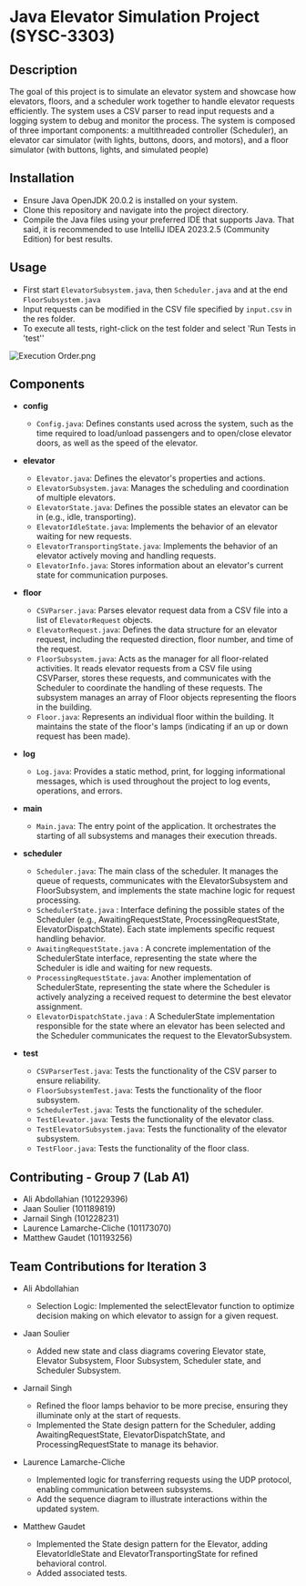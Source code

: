 # Java Elevator Simulation Project (SYSC-3303)

## Description
The goal of this project is to simulate an elevator system and showcase how elevators, floors, and a scheduler work together to handle elevator requests efficiently. The system uses a CSV parser to read input requests and a logging system to debug and monitor the process. The system is composed of three important components: a multithreaded controller (Scheduler), an elevator car simulator (with lights, buttons, doors, and motors), and a floor simulator (with buttons, lights, and simulated people)

## Installation
- Ensure Java OpenJDK 20.0.2 is installed on your system. 
- Clone this repository and navigate into the project directory.
- Compile the Java files using your preferred IDE that supports Java. That said, it is recommended to use IntelliJ IDEA 2023.2.5 (Community Edition) for best results. 

## Usage
- First start `ElevatorSubsystem.java`, then `Scheduler.java` and at the end `FloorSubsystem.java`
- Input requests can be modified in the CSV file specified by `input.csv` in the res folder.
- To execute all tests, right-click on the test folder and select 'Run Tests in 'test''

![Execution Order.png](..%2F..%2F..%2F..%2F..%2F..%2F..%2FDownloads%2FExecution%20Order.png)



## Components
- **config**
  - `Config.java`: Defines constants used across the system, such as the time required to load/unload passengers and to open/close elevator doors, as well as the speed of the elevator. 

- **elevator**
  - `Elevator.java`: Defines the elevator's properties and actions.
  - `ElevatorSubsystem.java`:  Manages the scheduling and coordination of multiple elevators.
  - `ElevatorState.java`:  Defines the possible states an elevator can be in (e.g., idle, transporting).
  - `ElevatorIdleState.java`:  Implements the behavior of an elevator waiting for new requests.
  - `ElevatorTransportingState.java`: Implements the behavior of an elevator actively moving and handling requests.
  - `ElevatorInfo.java`:  Stores information about an elevator's current state for communication purposes.

- **floor**
  - `CSVParser.java`: Parses elevator request data from a CSV file into a list of `ElevatorRequest` objects. 
  - `ElevatorRequest.java`: Defines the data structure for an elevator request, including the requested direction, floor number, and time of the request.
  - `FloorSubsystem.java`: Acts as the manager for all floor-related activities. It reads elevator requests from a CSV file using CSVParser, stores these requests, and communicates with the Scheduler to coordinate the handling of these requests. The subsystem manages an array of Floor objects representing the floors in the building.
  - `Floor.java`: Represents an individual floor within the building. It maintains the state of the floor's lamps (indicating if an up or down request has been made).

- **log**
  - `Log.java`: Provides a static method, print, for logging informational messages, which is used throughout the project to log events, operations, and errors.

- **main**
  - `Main.java`: The entry point of the application. It orchestrates the starting of all subsystems and manages their execution threads.

- **scheduler**
  - `Scheduler.java`: The main class of the scheduler. It manages the queue of requests, communicates with the ElevatorSubsystem and FloorSubsystem, and implements the state machine logic for request processing.
  - `SchedulerState.java` : Interface defining the possible states of the Scheduler (e.g., AwaitingRequestState, ProcessingRequestState, ElevatorDispatchState). Each state implements specific request handling behavior.
  - `AwaitingRequestState.java` : A concrete implementation of the SchedulerState interface, representing the state where the Scheduler is idle and waiting for new requests.
  - `ProcessingRequestState.java`: Another implementation of SchedulerState, representing the state where the Scheduler is actively analyzing a received request to determine the best elevator assignment.
  - `ElevatorDispatchState.java` : A SchedulerState implementation responsible for the state where an elevator has been selected and the Scheduler communicates the request to the ElevatorSubsystem.
- **test**
  - `CSVParserTest.java`: Tests the functionality of the CSV parser to ensure reliability.
  - `FloorSubsystemTest.java`: Tests the functionality of the floor subsystem.
  - `SchedulerTest.java`: Tests the functionality of the scheduler.
  - `TestElevator.java`: Tests the functionality of the elevator class.
  - `TestElevatorSubsystem.java`: Tests the functionality of the elevator subsystem.
  - `TestFloor.java`: Tests the functionality of the floor class.

## Contributing - Group 7 (Lab A1)
- Ali Abdollahian (101229396) 
- Jaan Soulier  (101189819)
- Jarnail Singh (101228231)
- Laurence Lamarche-Cliche (101173070) 
- Matthew Gaudet (101193256)

## Team Contributions for Iteration 3

- Ali Abdollahian
  - Selection Logic: Implemented the selectElevator function to optimize decision making on which elevator to assign for a given request.

- Jaan Soulier
  -  Added new state and class diagrams covering Elevator state, Elevator Subsystem, Floor Subsystem, Scheduler state, and Scheduler Subsystem.
  
- Jarnail Singh
  - Refined the floor lamps behavior to be more precise, ensuring they illuminate only at the start of requests.
  - Implemented the State design pattern for the Scheduler, adding AwaitingRequestState, ElevatorDispatchState, and ProcessingRequestState to manage its behavior.
  
- Laurence Lamarche-Cliche
  - Implemented logic for transferring requests using the UDP protocol, enabling communication between subsystems.
  - Add the sequence diagram to illustrate interactions within the updated system.

- Matthew Gaudet
  - Implemented the State design pattern for the Elevator, adding ElevatorIdleState and ElevatorTransportingState for refined behavioral control.
  - Added associated tests.
